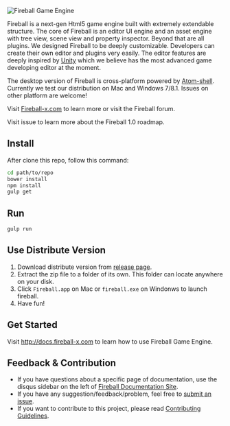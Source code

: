 ![Fireball Game Engine](https://cloud.githubusercontent.com/assets/344547/6882303/a8b7a740-d5ba-11e4-9518-e6494b1c94fa.png)

Fireball is a next-gen Html5 game engine built with extremely extendable structure. The core of Fireball is an editor UI engine and an asset engine with tree view, scene view and property inspector. Beyond that are all plugins. We designed Fireball to be deeply customizable. Developers can create their own editor and plugins very easily. The editor features are deeply inspired by [Unity](http://unity3d.com/) which we believe has the most advanced game developing editor at the moment.

The desktop version of Fireball is cross-platform powered by [Atom-shell](https://github.com/fireball-x/atom-shell). Currently we test our distribution on Mac and Windows 7/8.1. Issues on other platform are welcome!

Visit [Fireball-x.com](http://www.fireball-x.com) to learn more or visit the Fireball forum.

Visit issue to learn more about the Fireball 1.0 roadmap.

## Install

After clone this repo, follow this command:

```bash
cd path/to/repo
bower install
npm install
gulp get
```

## Run

```bash
gulp run
```

## Use Distribute Version

1. Download distribute version from [release page](https://github.com/fireball-x/fireball/releases).
2. Extract the zip file to a folder of its own. This folder can locate anywhere on your disk.
3. Click `Fireball.app` on Mac or `fireball.exe` on Windonws to launch fireball.
4. Have fun!

## Get Started

Visit http://docs.fireball-x.com to learn how to use Fireball Game Engine.

## Feedback & Contribution

- If you have questions about a specific page of documentation, use the disqus sidebar on the left of [Fireball Documentation Site](http://docs.fireball-x.com).
- If you have any suggestion/feedback/problem, feel free to [submit an issue](https://github.com/fireball-x/fireball/issues).
- If you want to contribute to this project, please read [Contributing Guidelines](https://github.com/fireball-x/fireball/blob/master/CONTRIBUTING.md).
